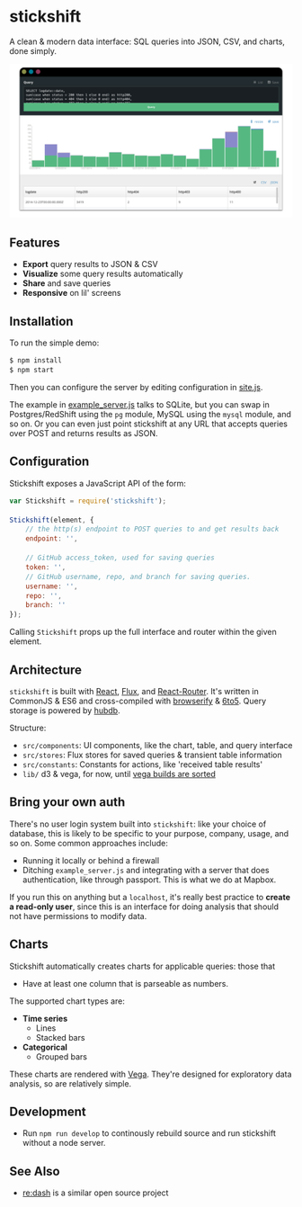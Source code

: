 # stickshift

A clean & modern data interface: SQL queries into JSON, CSV, and charts,
done simply.

![](screenshot.png)

## Features

* **Export** query results to JSON & CSV
* **Visualize** some query results automatically
* **Share** and save queries
* **Responsive** on lil' screens

## Installation

To run the simple demo:

```sh
$ npm install
$ npm start
```

Then you can configure the server by editing
configuration in [site.js](site.js).

The example in [example_server.js](example_server.js) talks to SQLite,
but you can swap in Postgres/RedShift using the `pg` module,
MySQL using the `mysql` module, and so on. Or you can even just point
stickshift at any URL that accepts queries over POST and returns
results as JSON.

## Configuration

Stickshift exposes a JavaScript API of the form:

```js
var Stickshift = require('stickshift');

Stickshift(element, {
    // the http(s) endpoint to POST queries to and get results back
    endpoint: '',

    // GitHub access_token, used for saving queries
    token: '',
    // GitHub username, repo, and branch for saving queries.
    username: '',
    repo: '',
    branch: ''
});
```

Calling `Stickshift` props up the full interface and router within the given
element.

## Architecture

`stickshift` is built with [React](http://facebook.github.io/react/),
[Flux](https://facebook.github.io/flux/),
and [React-Router](https://github.com/rackt/react-router). It's written
in CommonJS & ES6 and cross-compiled with [browserify](http://browserify.org/)
& [6to5](https://6to5.org/). Query storage is powered by [hubdb](http://github.com/mapbox/hubdb).

Structure:

* `src/components`: UI components, like the chart, table, and query interface
* `src/stores`: Flux stores for saved queries & transient table information
* `src/constants`: Constants for actions, like 'received table results'
* `lib/` d3 & vega, for now, until [vega builds are sorted](https://github.com/trifacta/vega/issues/235)

## Bring your own auth

There's no user login system built into `stickshift`: like your choice of
database, this is likely to be specific to your purpose, company, usage,
and so on. Some common approaches include:

* Running it locally or behind a firewall
* Ditching `example_server.js` and integrating with a server that does
  authentication, like through passport. This is what we do at Mapbox.

If you run this on anything but a `localhost`, it's really best practice
to **create a read-only user**, since this is an interface for doing analysis
that should not have permissions to modify data.

## Charts

Stickshift automatically creates charts for applicable queries: those
that

* Have at least one column that is parseable as numbers.

The supported chart types are:

* **Time series**
  * Lines
  * Stacked bars
* **Categorical**
  * Grouped bars

These charts are rendered with [Vega](https://github.com/trifacta/vega).
They're designed for exploratory data analysis, so are relatively simple.

## Development

* Run `npm run develop` to continously rebuild source and run stickshift
  without a node server.

## See Also

* [re:dash](https://github.com/EverythingMe/redash) is a similar open source project
